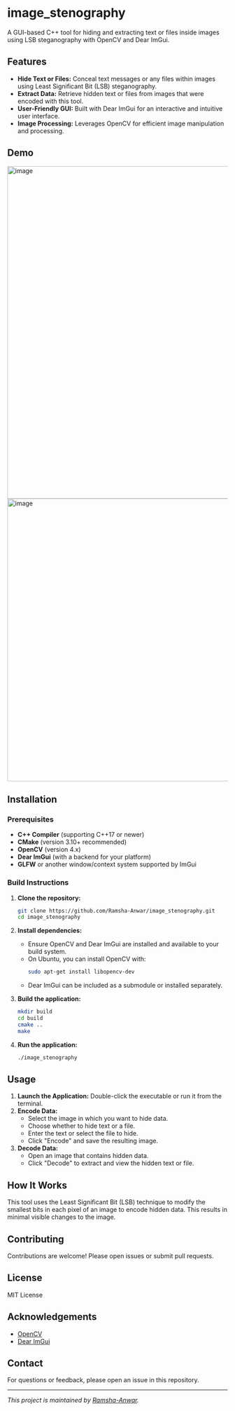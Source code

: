# image_stenography

A GUI-based C++ tool for hiding and extracting text or files inside images using LSB steganography with OpenCV and Dear ImGui.

## Features

- **Hide Text or Files:** Conceal text messages or any files within images using Least Significant Bit (LSB) steganography.
- **Extract Data:** Retrieve hidden text or files from images that were encoded with this tool.
- **User-Friendly GUI:** Built with Dear ImGui for an interactive and intuitive user interface.
- **Image Processing:** Leverages OpenCV for efficient image manipulation and processing.

## Demo

<img width="1283" height="759" alt="image" src="https://github.com/user-attachments/assets/8ba25227-ff1f-4c0e-9259-87d5fe0fe53c" />
<img width="1196" height="645" alt="image" src="https://github.com/user-attachments/assets/be304c2f-30c0-4485-923f-9af0df250235" />



## Installation

### Prerequisites

- **C++ Compiler** (supporting C++17 or newer)
- **CMake** (version 3.10+ recommended)
- **OpenCV** (version 4.x)
- **Dear ImGui** (with a backend for your platform)
- **GLFW** or another window/context system supported by ImGui

### Build Instructions

1. **Clone the repository:**
   ```bash
   git clone https://github.com/Ramsha-Anwar/image_stenography.git
   cd image_stenography
   ```

2. **Install dependencies:**
   - Ensure OpenCV and Dear ImGui are installed and available to your build system.
   - On Ubuntu, you can install OpenCV with:
     ```bash
     sudo apt-get install libopencv-dev
     ```
   - Dear ImGui can be included as a submodule or installed separately.

3. **Build the application:**
   ```bash
   mkdir build
   cd build
   cmake ..
   make
   ```

4. **Run the application:**
   ```bash
   ./image_stenography
   ```

## Usage

1. **Launch the Application:** Double-click the executable or run it from the terminal.
2. **Encode Data:**
   - Select the image in which you want to hide data.
   - Choose whether to hide text or a file.
   - Enter the text or select the file to hide.
   - Click "Encode" and save the resulting image.
3. **Decode Data:**
   - Open an image that contains hidden data.
   - Click "Decode" to extract and view the hidden text or file.

## How It Works

This tool uses the Least Significant Bit (LSB) technique to modify the smallest bits in each pixel of an image to encode hidden data. This results in minimal visible changes to the image.

## Contributing

Contributions are welcome! Please open issues or submit pull requests.

## License

MIT License

## Acknowledgements

- [OpenCV](https://opencv.org/)
- [Dear ImGui](https://github.com/ocornut/imgui)

## Contact

For questions or feedback, please open an issue in this repository.

---
*This project is maintained by [Ramsha-Anwar](https://github.com/Ramsha-Anwar).*
